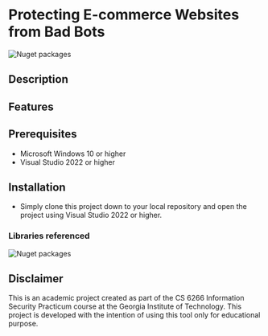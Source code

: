 # Protecting E-commerce Websites from Bad Bots
![Nuget packages](https://github.com/samleeatl/cs6727/blob/main/company_logos.PNG)
## Description

## Features

## Prerequisites
- Microsoft Windows 10 or higher
- Visual Studio 2022 or higher

## Installation
- Simply clone this project down to your local repository and open the project using Visual Studio 2022 or higher. 

### Libraries referenced
![Nuget packages](https://github.com/samleeatl/cs6727/blob/main/nuget.PNG)



## Disclaimer
This is an academic project created as part of the CS 6266 Information Security Practicum course at the Georgia Institute of Technology. This project is developed with the intention of using this tool only for educational purpose.
